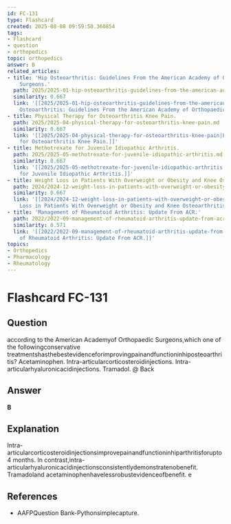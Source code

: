 ```yaml
---
id: FC-131
type: Flashcard
created: 2025-08-08 09:59:50.360854
tags:
- Flashcard
- question
- orthopedics
topic: orthopedics
answer: B
related_articles:
- title: 'Hip Osteoarthritis: Guidelines From the American Academy of Orthopaedic
    Surgeons.'
  path: 2025/2025-01-hip-osteoarthritis-guidelines-from-the-american-academy-of-o.md
  similarity: 0.667
  link: '[[2025/2025-01-hip-osteoarthritis-guidelines-from-the-american-academy-of-o|Hip
    Osteoarthritis: Guidelines From the American Academy of Orthopaedic Surgeons.]]'
- title: Physical Therapy for Osteoarthritis Knee Pain.
  path: 2025/2025-04-physical-therapy-for-osteoarthritis-knee-pain.md
  similarity: 0.667
  link: '[[2025/2025-04-physical-therapy-for-osteoarthritis-knee-pain|Physical Therapy
    for Osteoarthritis Knee Pain.]]'
- title: Methotrexate for Juvenile Idiopathic Arthritis.
  path: 2025/2025-05-methotrexate-for-juvenile-idiopathic-arthritis.md
  similarity: 0.667
  link: '[[2025/2025-05-methotrexate-for-juvenile-idiopathic-arthritis|Methotrexate
    for Juvenile Idiopathic Arthritis.]]'
- title: Weight Loss in Patients With Overweight or Obesity and Knee Osteoarthritis.
  path: 2024/2024-12-weight-loss-in-patients-with-overweight-or-obesity-and-knee.md
  similarity: 0.667
  link: '[[2024/2024-12-weight-loss-in-patients-with-overweight-or-obesity-and-knee|Weight
    Loss in Patients With Overweight or Obesity and Knee Osteoarthritis.]]'
- title: 'Management of Rheumatoid Arthritis: Update From ACR.'
  path: 2022/2022-09-management-of-rheumatoid-arthritis-update-from-acr.md
  similarity: 0.571
  link: '[[2022/2022-09-management-of-rheumatoid-arthritis-update-from-acr|Management
    of Rheumatoid Arthritis: Update From ACR.]]'
topics:
- Orthopedics
- Pharmacology
- Rheumatology
---
```


# Flashcard FC-131

## Question

according to the American Academyof Orthopaedic Surgeons,which one of the followingconservative treatmentshasthebestevidenceforimprovingpainandfunctioninhiposteoarthritis? Acetaminophen. Intra-articularcorticosteroidinjections. Intra-articularhyaluronicacidinjections. Tramadol. @ Back

## Answer

**B**

## Explanation

Intra-articularcorticosteroidinjectionsimprovepainandfunctioninhiparthritisforupto4 months. In contrast,intra-articularhyaluronicacidinjectionsconsistentlydemonstratenobenefit. Tramadoland acetaminophenhavelessrobustevidenceofbenefit. e

## References

- AAFPQuestion Bank-Pythonsimplecapture.

